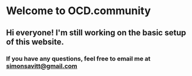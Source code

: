 # Welcome to OCD.community
## Hi everyone! I'm still working on the basic setup of this website.
### If you have any questions, feel free to email me at simonsavitt@gmail.com
